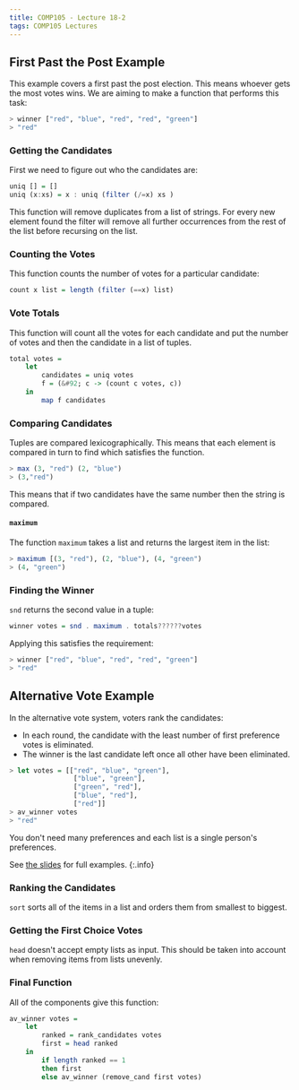 ```yaml
---
title: COMP105 - Lecture 18-2
tags: COMP105 Lectures
---
```

## First Past the Post Example
This example covers a first past the post election. This means whoever gets the most votes wins. We are aiming to make a function that performs this task:

```haskell
> winner ["red", "blue", "red", "red", "green"]
> "red"
```

### Getting the Candidates
First we need to figure out who the candidates are:

```haskell
uniq [] = []
uniq (x:xs) = x : uniq (filter (/=x) xs )
```

This function will remove duplicates from a list of strings. For every new element found the filter will remove all further occurrences from the rest of the list before recursing on the list.

### Counting the Votes
This function counts the number of votes for a particular  candidate:

```haskell
count x list = length (filter (==x) list)
```

### Vote Totals
This function will count all the votes for each candidate and put the number of votes and then the candidate in a list of tuples.

```haskell
total votes = 
	let
		candidates = uniq votes
		f = (&#92; c -> (count c votes, c))
	in
		map f candidates
```

### Comparing Candidates
Tuples are compared lexicographically. This means that each element is compared in turn to find which satisfies the function.

```haskell
> max (3, "red") (2, "blue")
> (3,"red")
```

This means that if two candidates have the same number then the string is compared.

#### `maximum`
The function `maximum` takes a list and returns the largest item in the list:

```haskell
> maximum [(3, "red"), (2, "blue"), (4, "green")
> (4, "green")
```

### Finding the Winner
`snd` returns the second value in a tuple:

```haskell
winner votes = snd . maximum . totals??????votes
```

Applying this satisfies the requirement:

```haskell
> winner ["red", "blue", "red", "red", "green"]
> "red"
```

## Alternative Vote Example
In the alternative vote system, voters rank the candidates:

* In each round, the candidate with the least number of first preference votes is eliminated.
* The winner is the last candidate left once all other have been eliminated.

```haskell
> let votes = [["red", "blue", "green"],
				["blue", "green"],
				["green", "red"],
				["blue", "red"],
				["red"]]
> av_winner votes
> "red"
```

You don't need many preferences and each list is a single person's preferences.

See [the slides]({{site.baseurl}}/assets/COMP105/Lectures/2020-11-19-2.pdf) for full examples.
{:.info}

### Ranking the Candidates
`sort` sorts all of the items in a list and orders them from smallest to biggest.

### Getting the First Choice Votes
`head` doesn't accept empty lists as input. This should be taken into account when removing items from lists unevenly.

### Final Function
All of the components give this function:

```haskell
av_winner votes =
	let
		ranked = rank_candidates votes
		first = head ranked
	in
		if length ranked == 1
		then first
		else av_winner (remove_cand first votes)
```
